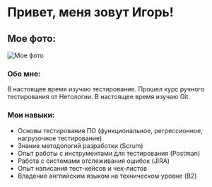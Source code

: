 # Привет, меня зовут Игорь!

## Мое фото:

![Мое фото](https://drive.google.com/file/d/14Eye6a_srduWWD8ZQonnp3JNp9UQL9GJ/view?usp=sharing)

### Обо мне:
В настоящее время изучаю тестирование. Прошел курс ручного тестирования от Нетологии. В настоящее время изучаю Git.

### Мои навыки:

- Основы тестирования ПО (функциональное, регрессионное, нагрузочное тестирование)
- Знание методологий разработки (Scrum)
- Опыт работы с инструментами для тестирования (Postman)
- Работа с системами отслеживания ошибок (JIRA)
- Опыт написания тест-кейсов и чек-листов
- Владение английским языком на техническом уровне (B2)